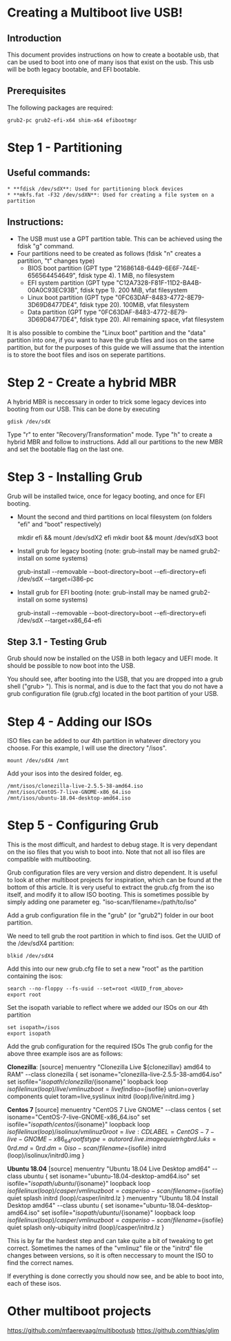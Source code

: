 # Creating a Multiboot live USB!

## Introduction
This document provides instructions on how to create a bootable usb, that can be used to boot into one of many isos that exist on the usb. This usb will be both legacy bootable, and EFI bootable.

## Prerequisites
The following packages are required:

    grub2-pc grub2-efi-x64 shim-x64 efibootmgr


# Step 1 - Partitioning

## Useful commands:
    * **fdisk /dev/sdX**: Used for partitioning block devices
    * **mkfs.fat -F32 /dev/sdXN**: Used for creating a file system on a partition
    
## Instructions:
* The USB must use a GPT partition table. This can be achieved using the fdisk "g" command.
* Four partitions need to be created as follows (fdisk "n" creates a partition, "t" changes type)
    - BIOS boot partition (GPT type "21686148-6449-6E6F-744E-656564454649", fdisk type 4). 1 MiB, no filesystem
    - EFI system partition (GPT type "C12A7328-F81F-11D2-BA4B-00A0C93EC93B", fdisk type 1). 200 MiB, vfat filesystem
    - Linux boot partition (GPT type "0FC63DAF-8483-4772-8E79-3D69D8477DE4", fdisk type 20). 100MiB, vfat filesystem
    - Data partition (GPT type "0FC63DAF-8483-4772-8E79-3D69D8477DE4", fdisk type 20). All remaining space, vfat filesystem
    
    
It is also possible to combine the "Linux boot" partition and the "data" partition into one, if you want to have the grub files and isos on the same partition, but for the purposes of this guide we will assume that the intention is to store the boot files and isos on seperate partitions.


# Step 2 - Create a hybrid MBR
A hybrid MBR is neccessary in order to trick some legacy devices into booting from our USB. This can be done by executing 

    gdisk /dev/sdX
    
Type "r" to enter "Recovery/Transformation" mode.
Type "h" to create a hybrid MBR and follow to instructions. Add all our partitions to the new MBR and set the bootable flag on the last one.


# Step 3 - Installing Grub
Grub will be installed twice, once for legacy booting, and once for EFI booting. 

* Mount the second and third partitions on local filesystem (on folders "efi" and "boot" respectively)
    
    mkdir efi && mount /dev/sdX2 efi
    mkdir boot && mount /dev/sdX3 boot
    
* Install grub for legacy booting (note: grub-install may be named grub2-install on some systems)

    grub-install --removable --boot-directory=boot --efi-directory=efi /dev/sdX --target=i386-pc
    
* Install grub for EFI booting (note: grub-install may be named grub2-install on some systems)

    grub-install --removable --boot-directory=boot --efi-directory=efi /dev/sdX --target=x86_64-efi


## Step 3.1 - Testing Grub
Grub should now be installed on the USB in both legacy and UEFI mode. It should be possible to now boot into the USB.

You should see, after booting into the USB, that you are dropped into a grub shell ("grub> "). This is normal, and is due to the fact that you do not have a grub configuration file (grub.cfg) located in the boot partition of your USB.


# Step 4 - Adding our ISOs

ISO files can be added to our 4th partition in whatever directory you choose. For this example, I will use the directory "/isos".

    mount /dev/sdX4 /mnt

Add your isos into the desired folder, eg.

    /mnt/isos/clonezilla-live-2.5.5-38-amd64.iso
    /mnt/isos/CentOS-7-live-GNOME-x86_64.iso
    /mnt/isos/ubuntu-18.04-desktop-amd64.iso


# Step 5 - Configuring Grub
This is the most difficult, and hardest to debug stage. It is very dependant on the iso files that you wish to boot into. Note that not all iso files are compatible with multibooting.

Grub configuration files are very version and distro dependent. It is useful to look at other multiboot projects for inspiration, which can be found at the bottom of this article. It is very useful to extract the grub.cfg from the iso itself, and modify it to allow ISO booting. This is sometimes possible by simply adding one parameter eg. "iso-scan/filename=/path/to/iso"
    
Add a grub configuration file in the "grub" (or "grub2") folder in our boot partition.     

We need to tell grub the root partition in which to find isos. 
Get the UUID of the /dev/sdX4 partition:

    blkid /dev/sdX4
    
    
Add this into our new grub.cfg file to set a new "root" as the partition containing the isos:

    search --no-floppy --fs-uuid --set=root <UUID_from_above>
    export root
    
Set the isopath variable to reflect where we added our ISOs on our 4th partition

    set isopath=/isos
    export isopath
 
    
Add the grub configuration for the required ISOs
The grub config for the above three example isos are as follows:

**Clonezilla**:
[source]
menuentry "Clonezilla Live ${clonezillav} amd64 to RAM" --class clonezilla {
  set isoname="clonezilla-live-2.5.5-38-amd64.iso"
  set isofile="${isopath}/clonezilla/${isoname}"
  loopback loop $isofile
  linux (loop)/live/vmlinuz boot=live findiso=${isofile} union=overlay components quiet toram=live,syslinux
  initrd (loop)/live/initrd.img
}

**Centos 7**
[source]
menuentry "CentOS 7 Live GNOME" --class centos {
  set isoname="CentOS-7-live-GNOME-x86_64.iso"
  set isofile="${isopath}/centos/${isoname}"
  loopback loop $isofile
  linux (loop)/isolinux/vmlinuz0 root=live:CDLABEL=CentOS-7-live-GNOME-x86_64 rootfstype=auto ro rd.live.image quiet rhgb rd.luks=0 rd.md=0 rd.dm=0 iso-scan/filename=${isofile}
  initrd (loop)/isolinux/initrd0.img
}

**Ubuntu 18.04**
[source]
menuentry "Ubuntu 18.04 Live Desktop amd64" --class ubuntu {
  set isoname="ubuntu-18.04-desktop-amd64.iso"
  set isofile="${isopath}/ubuntu/${isoname}"
  loopback loop $isofile
  linux (loop)/casper/vmlinuz boot=casper iso-scan/filename=${isofile} quiet splash
  initrd (loop)/casper/initrd.lz
}
menuentry "Ubuntu 18.04 Install Desktop amd64" --class ubuntu {
  set isoname="ubuntu-18.04-desktop-amd64.iso"
  set isofile="${isopath}/ubuntu/${isoname}"
  loopback loop $isofile
  linux (loop)/casper/vmlinuz boot=casper iso-scan/filename=${isofile} quiet splash only-ubiquity
  initrd (loop)/casper/initrd.lz
}


This is by far the hardest step and can take quite a bit of tweaking to get correct. Sometimes the names of the "vmlinuz" file or the "initrd" file changes between versions, so it is often neccessary to mount the ISO to find the correct names.

If everything is done correctly you should now see, and be able to boot into, each of these isos.

# Other multiboot projects
https://github.com/mfaerevaag/multibootusb
https://github.com/thias/glim
